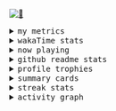 [![🐙](https://hits.seeyoufarm.com/api/count/incr/badge.svg?url=https%3A%2F%2Fgithub.com%2Fktnkk%2Fhit-counter&count_bg=%23070707&title_bg=%23070707&icon=&icon_color=%23E7E7E7&title=visitors&edge_flat=true)](https://hits.seeyoufarm.com)

<details>
  <summary> <samp>my metrics</samp></summary>
  
  <br>
  
 ![🐳](https://github.com/kkhys/kkhys/blob/main/github-metrics.svg)
  
  ***
</details>

<details>
  <summary> <samp>wakaTime stats</samp></summary>
  
  <br>
  
<!--START_SECTION:waka-->
![Code Time](http://img.shields.io/badge/Code%20Time-3%2C076%20hrs%2024%20mins-blue)

**🐱 My GitHub Data** 

> 📦 5.0 MB Used in GitHub's Storage 
 > 
> 💼 Opted to Hire
 > 
> 📜 9 Public Repositories 
 > 
> 🔑 23 Private Repositories 
 > 
**I'm an Early 🐤** 

```text
🌞 Morning                5781 commits        ████████░░░░░░░░░░░░░░░░░   31.29 % 
🌆 Daytime                4641 commits        ██████░░░░░░░░░░░░░░░░░░░   25.12 % 
🌃 Evening                6508 commits        █████████░░░░░░░░░░░░░░░░   35.22 % 
🌙 Night                  1546 commits        ██░░░░░░░░░░░░░░░░░░░░░░░   08.37 % 
```
📅 **I'm Most Productive on Tuesday** 

```text
Monday                   2792 commits        ████░░░░░░░░░░░░░░░░░░░░░   15.11 % 
Tuesday                  2925 commits        ████░░░░░░░░░░░░░░░░░░░░░   15.83 % 
Wednesday                2552 commits        ███░░░░░░░░░░░░░░░░░░░░░░   13.81 % 
Thursday                 2498 commits        ███░░░░░░░░░░░░░░░░░░░░░░   13.52 % 
Friday                   2677 commits        ████░░░░░░░░░░░░░░░░░░░░░   14.49 % 
Saturday                 2374 commits        ███░░░░░░░░░░░░░░░░░░░░░░   12.85 % 
Sunday                   2658 commits        ████░░░░░░░░░░░░░░░░░░░░░   14.39 % 
```


📊 **This Week I Spent My Time On** 

```text
🕑︎ Time Zone: Asia/Tokyo

💬 Programming Languages: 
Other                    39 hrs 52 mins      ████████████░░░░░░░░░░░░░   49.39 % 
TypeScript               18 hrs 9 mins       ██████░░░░░░░░░░░░░░░░░░░   22.50 % 
Java                     16 hrs 25 mins      █████░░░░░░░░░░░░░░░░░░░░   20.35 % 
Play 2 Routing           1 hr 15 mins        ░░░░░░░░░░░░░░░░░░░░░░░░░   01.57 % 
Play2                    1 hr 8 mins         ░░░░░░░░░░░░░░░░░░░░░░░░░   01.42 % 

🔥 Editors: 
Chrome                   39 hrs 52 mins      ████████████░░░░░░░░░░░░░   49.39 % 
Intellijidea             34 hrs 7 mins       ███████████░░░░░░░░░░░░░░   42.26 % 
WebStorm                 6 hrs 42 mins       ██░░░░░░░░░░░░░░░░░░░░░░░   08.31 % 
DataGrip                 1 min               ░░░░░░░░░░░░░░░░░░░░░░░░░   00.04 % 

💻 Operating System: 
Mac                      80 hrs 43 mins      █████████████████████████   100.00 % 
```


 Last Updated on 2024/03/30 18:35:29 UTC
<!--END_SECTION:waka-->
  
  ***
</details>


<details>
  <summary> <samp>now playing</samp></summary>
  
  <br>
 
 [![🐟](https://spotify-github-profile.vercel.app/api/view?uid=31ryofms4dnv7mrohhepo4c4zgqu&cover_image=true&theme=default&show_offline=false&background_color=121212&bar_color=53b14f&bar_color_cover=false)](https://open.spotify.com/user/31ryofms4dnv7mrohhepo4c4zgqu)
  
  ***
</details>

<details>
  <summary> <samp>github readme stats</samp></summary>
  
  <br>
  
 <p align="left"> 
  <img alt="🐠" src="https://github-readme-stats.vercel.app/api?username=kkhys&count_private=true&show_icons=true&theme=dark&include_all_commits=true" />
  <img alt="🐟" src="https://github-readme-stats.vercel.app/api/top-langs/?username=kkhys&layout=compact&theme=dark&langs_count=10&hide=HTML,CSS,SCSS" />
</p>
  
  ***
</details>

<details>
  <summary> <samp>profile trophies</samp></summary>
  
  <br>
  
  [![🐬](https://github-profile-trophy.vercel.app/?username=kkhys&rank=SECRET,SSS,SS,S,AAA,AA,A&theme=darkhub&row=1&margin-w=10&no-bg=true)](https://github.com/ryo-ma/github-profile-trophy)
  
  ***
</details>

<details>
  <summary> <samp>summary cards</samp></summary>
  
  <br>
  
  ![🐋](https://github-profile-summary-cards.vercel.app/api/cards/profile-details?username=kkhys&theme=github_dark)
  ![🦑](https://github-profile-summary-cards.vercel.app/api/cards/repos-per-language?username=kkhys&theme=github_dark)
  ![🦭](https://github-profile-summary-cards.vercel.app/api/cards/most-commit-language?username=kkhys&theme=github_dark)
  ![🦀](https://github-profile-summary-cards.vercel.app/api/cards/stats?username=kkhys&theme=github_dark)
  ![🦈](https://github-profile-summary-cards.vercel.app/api/cards/productive-time?username=kkhys&theme=github_dark)
  
  ***
</details>

<details>
  <summary> <samp>streak stats</samp></summary>
  
  <br>
  
  [![🐠](http://github-readme-streak-stats.herokuapp.com?user=kkhys&theme=dark)](https://git.io/streak-stats)
  
  ***
</details>

<details>
  <summary> <samp>activity graph</samp></summary>
  
  <br>
  
  [![🐡](https://github-readme-activity-graph.vercel.app/graph?username=kkhys&theme=xcode)](https://github.com/ashutosh00710/github-readme-activity-graph)
  
  ***
</details>
